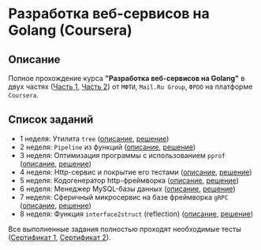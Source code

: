 # Разработка веб-сервисов на Golang (Coursera)

## Описание

Полное прохождение курса <b>"Разработка веб-сервисов на Golang"</b> в двух частях
([Часть 1](https://www.coursera.org/learn/golang-webservices-1),
[Часть 2](https://www.coursera.org/learn/golang-webservices-2))
от `МФТИ`, `Mail.Ru Group`, `ФРОО` на платформе `Coursera`.

## Список заданий

* 1 неделя: Утилита `tree` ([описание](./hw1_tree/hw1.md), [решение](./hw1_tree/main.go))
* 2 неделя: `Pipeline` из функций ([описание](./hw2_signer/hw2.md), [решение](./hw2_signer/signer.go))
* 3 неделя: Оптимизация программы с использованием `pprof` ([описание](./hw3_bench/hw3.md), [решение](./hw3_bench/fast.go))
* 4 неделя: Http-сервис и покрытие его тестами ([описание](./hw4_test_coverage/hw4.md), [решение](./hw4_test_coverage/client_test.go))
* 5 неделя: Кодогенератор http-фреймворка ([описание](./hw5_codegen/hw5.md), [решение](./hw5_codegen/handlers_gen/codegen.go))
* 6 неделя: Менеджер MySQL-базы данных ([описание](./hw6_db_explorer/hw6.md), [решение](./hw6_db_explorer/db_explorer.go))
* 7 неделя: Сферичный микросервис на базе фреймворка `gRPC` ([описание](./hw7_microservice/hw7.md), [решение](./hw7_microservice/service.go))
* 8 неделя: Функция `interface2struct` (reflection) ([описание](./hw8_i2s/hw8.md), [решение](./hw8_i2s/i2s.go))

Все выполненные задания полностью проходят необходимые тесты
([Сертификат 1](https://coursera.org/share/e08744dd2cbec76fef89ed3521a5eada),
[Сертификат 2](https://coursera.org/share/413ef330d93277bf3284efc38671196d)).